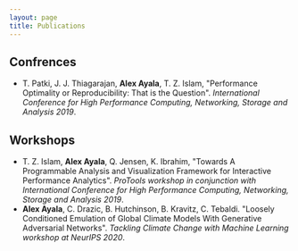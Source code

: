 ```yaml
---
layout: page
title: Publications
---
```



## Confrences

- T. Patki, J. J. Thiagarajan, **Alex Ayala**, T. Z. Islam, "Performance Optimality or Reproducibility: That is the Question". *International Conference for High Performance Computing, Networking, Storage and Analysis 2019*.

## Workshops

- T. Z. Islam, **Alex Ayala**, Q. Jensen, K. Ibrahim, "Towards A Programmable Analysis and Visualization Framework for Interactive Performance Analytics". *ProTools workshop in conjunction with International Conference for High Performance Computing, Networking, Storage and Analysis 2019*.
- **Alex Ayala**, C. Drazic, B. Hutchinson, B. Kravitz, C. Tebaldi. "Loosely Conditioned Emulation of Global Climate Models With Generative Adversarial Networks". *Tackling Climate Change with Machine Learning workshop at NeurIPS 2020*.
